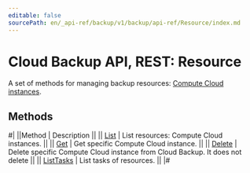 ```yaml
---
editable: false
sourcePath: en/_api-ref/backup/v1/backup/api-ref/Resource/index.md
---
```


# Cloud Backup API, REST: Resource

A set of methods for managing backup resources: [Compute Cloud instances](/docs/backup/concepts/vm-connection#os).

## Methods

#|
||Method | Description ||
|| [List](list.md) | List resources: Compute Cloud instances. ||
|| [Get](get.md) | Get specific Compute Cloud instance. ||
|| [Delete](delete.md) | Delete specific Compute Cloud instance from Cloud Backup. It does not delete ||
|| [ListTasks](listTasks.md) | List tasks of resources. ||
|#